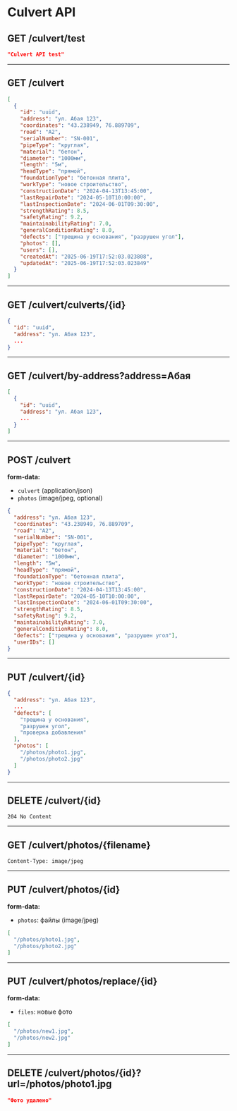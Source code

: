 
# Culvert API

## GET /culvert/test

```json
"Culvert API test"
```

---

## GET /culvert

```json
[
  {
    "id": "uuid",
    "address": "ул. Абая 123",
    "coordinates": "43.238949, 76.889709",
    "road": "A2",
    "serialNumber": "SN-001",
    "pipeType": "круглая",
    "material": "бетон",
    "diameter": "1000мм",
    "length": "5м",
    "headType": "прямой",
    "foundationType": "бетонная плита",
    "workType": "новое строительство",
    "constructionDate": "2024-04-13T13:45:00",
    "lastRepairDate": "2024-05-10T10:00:00",
    "lastInspectionDate": "2024-06-01T09:30:00",
    "strengthRating": 8.5,
    "safetyRating": 9.2,
    "maintainabilityRating": 7.0,
    "generalConditionRating": 8.0,
    "defects": ["трещина у основания", "разрушен угол"],
    "photos": [],
    "users": [],
    "createdAt": "2025-06-19T17:52:03.023808",
    "updatedAt": "2025-06-19T17:52:03.023849"
  }
]
```

---

## GET /culvert/culverts/{id}

```json
{
  "id": "uuid",
  "address": "ул. Абая 123",
  ...
}
```

---

## GET /culvert/by-address?address=Абая

```json
[
  {
    "id": "uuid",
    "address": "ул. Абая 123",
    ...
  }
]
```

---

## POST /culvert

**form-data:**

* `culvert` (application/json)
* `photos` (image/jpeg, optional)

```json
{
  "address": "ул. Абая 123",
  "coordinates": "43.238949, 76.889709",
  "road": "A2",
  "serialNumber": "SN-001",
  "pipeType": "круглая",
  "material": "бетон",
  "diameter": "1000мм",
  "length": "5м",
  "headType": "прямой",
  "foundationType": "бетонная плита",
  "workType": "новое строительство",
  "constructionDate": "2024-04-13T13:45:00",
  "lastRepairDate": "2024-05-10T10:00:00",
  "lastInspectionDate": "2024-06-01T09:30:00",
  "strengthRating": 8.5,
  "safetyRating": 9.2,
  "maintainabilityRating": 7.0,
  "generalConditionRating": 8.0,
  "defects": ["трещина у основания", "разрушен угол"],
  "userIDs": []
}
```

---

## PUT /culvert/{id}

```json
{
  "address": "ул. Абая 123",
  ...
  "defects": [
    "трещина у основания",
    "разрушен угол",
    "проверка добавления"
  ],
  "photos": [
    "/photos/photo1.jpg",
    "/photos/photo2.jpg"
  ]
}
```

---

## DELETE /culvert/{id}

```http
204 No Content
```

---

## GET /culvert/photos/{filename}

```http
Content-Type: image/jpeg
```

---

## PUT /culvert/photos/{id}

**form-data:**

* `photos`: файлы (image/jpeg)

```json
[
  "/photos/photo1.jpg",
  "/photos/photo2.jpg"
]
```

---

## PUT /culvert/photos/replace/{id}

**form-data:**

* `files`: новые фото

```json
[
  "/photos/new1.jpg",
  "/photos/new2.jpg"
]
```

---

## DELETE /culvert/photos/{id}?url=/photos/photo1.jpg

```json
"Фото удалено"
```

